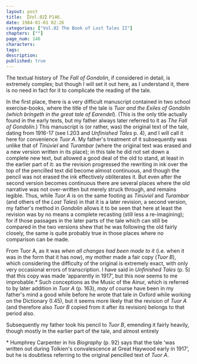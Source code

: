 ```yaml
---
layout: post
title: 【Vol.02】P146.
date: 1984-01-01 02:26
categories: ["Vol.02 The Book of Lost Tales II"]
chapters: [""]
page_num: 146
characters: 
tags: 
description: 
published: true
---
```


<p style="text-indent: 0;">
The textual history of <I>The Fall of Gondolin</I>, if considered in detail, is extremely complex; but though I will set it out here, as I understand it, there is no need in fact for it to complicate the reading of the tale.
</p>

In the first place, there is a very difficult manuscript contained in two school exercise-books, where the title of the tale is <I>Tuor and the Exiles of Gondolin (which bringeth in the great tale of Earendel</I>). (This is the only title actually found in the early texts, but my father always later referred to it as <I>The Fall of Gondolin.</I>) This manuscript is (or rather, was) the original text of the tale, dating from 1916-17 (see I.203 and <I>Unfinished Tales</I> p. 4), and I will call it here for convenience <I>Tuor A</I>. My father's treatment of it subsequently was unlike that of <I>Tinúviel</I> and <I>Turambar</I> (where the original text was erased and a new version written in its place); in this tale he did not set down a complete new text, but allowed a good deal of the old to stand, at least in the earlier part of it: as the revision progressed the rewriting in ink over the top of the pencilled text did become almost continuous, and though the pencil was not erased the ink effectively obliterates it. But even after the second version becomes continuous there are several places where the old narrative was not over-written but merely struck through, and remains legible. Thus, while <I>Tuor A</I> is on the same footing as <I>Tinúviel</I> and <I>Turambar</I> (and others of the <I>Lost Tales</I>) in that it is a later revision, a second version, my father's method in <I>Gondolin</I> allows it to be seen that here at least the revision was by no means a complete recasting (still less a re-imagining); for if those passages in the later parts of the tale which can still be compared in the two versions shew that he was following the old fairly closely, the same is quite probably true in those places where no comparison can be made.

From Tuor A, as it was <I>when all changes had been made to it</I> (i.e. when it was in the form that it has now), my mother made a fair copy (<I>Tuor B</I>), which considering the difficulty of the original is extremely exact, with only very occasional errors of transcription. I have said in <I>Unfinished Tales</I> (p. 5) that this copy was made ‘apparently in 1917’, but this now seems to me improbable.\* Such conceptions as the Music of the Ainur, which is referred to by later addition in <I>Tuor A</I> (p. 163), <I>may</I> of course have been in my father's mind a good while before he wrote that tale in Oxford while working on the Dictionary (I.45), but it seems more likely that the revision of <I>Tuor A</I> (and therefore also <I>Tuor B</I> copied from it after its revision) belongs to that period also.

Subsequently my father took his pencil to <I>Tuor B</I>, emending it fairly heavily, though mostly in the earlier part of the tale, and almost entirely

\* Humphrey Carpenter in his <I>Biography</I> (p. 92) says that the tale ‘was written out during Tolkien's convalescence at Great Haywood early in 1917’, but he is doubtless referring to the original pencilled text of <I>Tuor A</I>.

